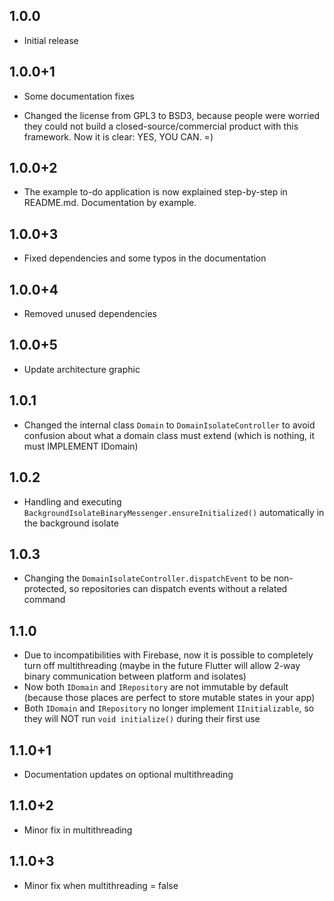 ## 1.0.0

* Initial release

## 1.0.0+1

* Some documentation fixes

* Changed the license from GPL3 to BSD3, because people were worried they could not build a closed-source/commercial product with this framework. Now it is clear: YES, YOU CAN. =)

## 1.0.0+2

* The example to-do application is now explained step-by-step in README.md. Documentation by example.

## 1.0.0+3

* Fixed dependencies and some typos in the documentation

## 1.0.0+4

* Removed unused dependencies

## 1.0.0+5

* Update architecture graphic

## 1.0.1

* Changed the internal class `Domain` to `DomainIsolateController` to avoid confusion about what a domain class must extend (which is nothing, it must IMPLEMENT IDomain)

## 1.0.2

* Handling and executing `BackgroundIsolateBinaryMessenger.ensureInitialized()` automatically in the background isolate

## 1.0.3

* Changing the `DomainIsolateController.dispatchEvent` to be non-protected, so repositories can dispatch events without a related command

## 1.1.0

* Due to incompatibilities with Firebase, now it is possible to completely turn off multithreading (maybe in the future Flutter will allow 2-way binary communication between platform and isolates)
* Now both `IDomain` and `IRepository` are not immutable by default (because those places are perfect to store mutable states in your app)
* Both `IDomain` and `IRepository` no longer implement `IInitializable`, so they will NOT run `void initialize()` during their first use

## 1.1.0+1

* Documentation updates on optional multithreading

## 1.1.0+2

* Minor fix in multithreading

## 1.1.0+3

* Minor fix when multithreading = false